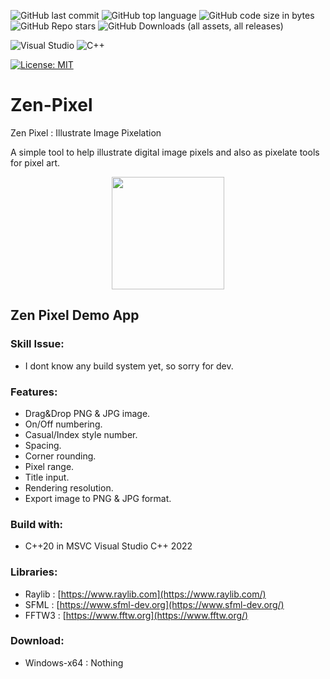 ![GitHub last commit](https://img.shields.io/github/last-commit/UFTHaq/Zen-Pixel?style=for-the-badge)
![GitHub top language](https://img.shields.io/github/languages/top/UFTHaq/Zen-Pixel?logo=cpp&style=for-the-badge)
![GitHub code size in bytes](https://img.shields.io/github/languages/code-size/UFTHaq/Zen-Pixel?style=for-the-badge)
![GitHub Repo stars](https://img.shields.io/github/stars/UFTHaq/Zen-Pixel?color=red&style=for-the-badge)
![GitHub Downloads (all assets, all releases)](https://img.shields.io/github/downloads/UFTHaq/Zen-Pixel/total?style=for-the-badge)

![Visual Studio](https://img.shields.io/badge/Visual%20Studio-5C2D91.svg?style=for-the-badge&logo=visual-studio&logoColor=white)
![C++](https://img.shields.io/badge/c++-%2300599C.svg?style=for-the-badge&logo=c%2B%2B&logoColor=white)

[![License: MIT](https://img.shields.io/badge/License-MIT-black.svg?style=for-the-badge)](https://opensource.org/licenses/MIT)

# Zen-Pixel
Zen Pixel : Illustrate Image Pixelation

A simple tool to help illustrate digital image pixels and also as pixelate tools for pixel art.

<div align="center">
  <img src="https://github.com/user-attachments/assets/1e35a476-31ae-4c60-b80d-7cd21cff0aa4" width=180/>
</div>

## Zen Pixel Demo App

### Skill Issue:
- I dont know any build system yet, so sorry for dev.

### Features:
- Drag&Drop PNG & JPG image.
- On/Off numbering.
- Casual/Index style number.
- Spacing.
- Corner rounding.
- Pixel range.
- Title input.
- Rendering resolution.
- Export image to PNG & JPG format.

### Build with:
- C++20 in MSVC Visual Studio C++ 2022

### Libraries:
- Raylib : [https://www.raylib.com](https://www.raylib.com/)
- SFML : [https://www.sfml-dev.org](https://www.sfml-dev.org/)
- FFTW3 : [https://www.fftw.org](https://www.fftw.org/)

### Download:
- Windows-x64 : Nothing


